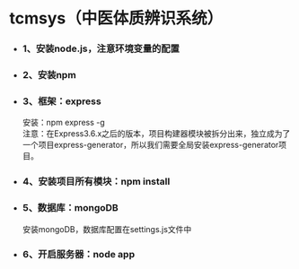 <h1>tcmsys（中医体质辨识系统）</h1>
<ul>
<li><h3>1、安装node.js，注意环境变量的配置</h3></li>
<li><h3>2、安装npm</h3></li>
<li><h3>3、框架：express</h3>
安装：npm express -g<br/ >
注意：在Express3.6.x之后的版本，项目构建器模块被拆分出来，独立成为了一个项目express-generator，所以我们需要全局安装express-generator项目。</li>
<li><h3>4、安装项目所有模块：npm install</h3></li>
<li><h3>5、数据库：mongoDB</h3>
安装mongoDB，数据库配置在settings.js文件中</li>
<li><h3>6、开启服务器：node app</h3></li>
</ul>
